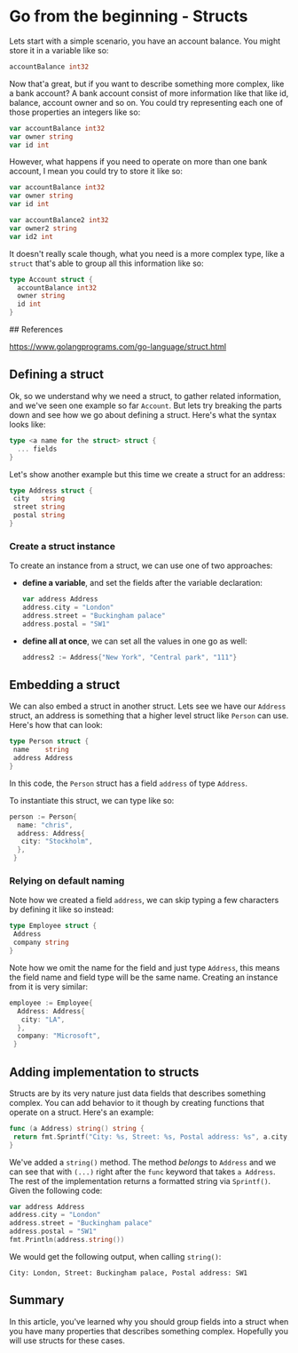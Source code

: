 # Go from the beginning - Structs

Lets start with a simple scenario, you have an account balance. You might store it in a variable like so:

```go
accountBalance int32
```

Now that'a great, but if you want to describe something more complex, like a bank account? A bank account consist of more information like that like id, balance, account owner and so on. You could try representing each one of those properties an integers like so:

```go
var accountBalance int32
var owner string
var id int
```

However, what happens if you need to operate on more than one bank account, I mean you could try to store it like so:

```go
var accountBalance int32
var owner string
var id int

var accountBalance2 int32
var owner2 string
var id2 int
```

It doesn't really scale though, what you need is a more complex type, like a `struct` that's able to group all this information like so:

```go
type Account struct {
  accountBalance int32
  owner string
  id int
}
```

## References

<https://www.golangprograms.com/go-language/struct.html>

## Defining a struct

Ok, so we understand why we need a struct, to gather related information, and we've seen one example so far `Account`. But lets try breaking the parts down and see how we go about defining a struct. Here's what the syntax looks like:

```go
type <a name for the struct> struct {
  ... fields
}
```

Let's show another example but this time we create a struct for an address:

```go
type Address struct {
 city   string
 street string
 postal string
}
```

### Create a struct instance

To create an instance from a struct, we can use one of two approaches:

- **define a variable**, and set the fields after the variable declaration:

   ```go
   var address Address
   address.city = "London"
   address.street = "Buckingham palace"
   address.postal = "SW1"
   ```

- **define all at once**, we can set all the values in one go as well:

   ```go
   address2 := Address{"New York", "Central park", "111"}
   ```

## Embedding a struct

We can also embed a struct in another struct. Lets see we have our `Address` struct, an address is something that a higher level struct like `Person` can use. Here's how that can look:

```go
type Person struct {
 name    string
 address Address
}
```

In this code, the `Person` struct has a field `address` of type `Address`.

To instantiate this struct, we can type like so:

```go
person := Person{
  name: "chris",
  address: Address{
   city: "Stockholm",
  },
 }
```

### Relying on default naming

Note how we created a field `address`, we can skip typing a few characters by defining it like so instead:

```go
type Employee struct {
 Address
 company string
}
```

Note how we omit the name for the field and just type `Address`, this means the field name and field type will be the same name. Creating an instance from it is very similar:

```go
employee := Employee{
  Address: Address{
   city: "LA",
  },
  company: "Microsoft",
 }
```

## Adding implementation to structs

Structs are by its very nature just data fields that describes something complex. You can add behavior to it though by creating functions that operate on a struct. Here's an example:

```go
func (a Address) string() string {
 return fmt.Sprintf("City: %s, Street: %s, Postal address: %s", a.city, a.street, a.postal)
}
```

We've added a `string()` method. The method *belongs* to `Address` and we can see that with `(...)` right after the `func` keyword that takes `a Address`. The rest of the implementation returns a formatted string via `Sprintf()`.  Given the following code:

```go
var address Address
address.city = "London"
address.street = "Buckingham palace"
address.postal = "SW1"
fmt.Println(address.string())
```

We would get the following output, when calling `string()`:

```output
City: London, Street: Buckingham palace, Postal address: SW1
```

## Summary

In this article, you've learned why you should group fields into a struct when you have many properties that describes something complex. Hopefully you will use structs for these cases.